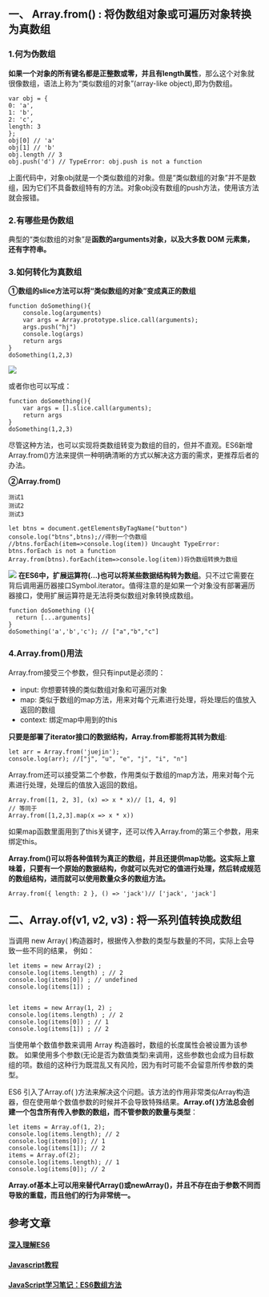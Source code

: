## 一、 Array.from() : 将伪数组对象或可遍历对象转换为真数组

### 1.何为伪数组

**如果一个对象的所有键名都是正整数或零，并且有length属性**，那么这个对象就很像数组，语法上称为“类似数组的对象”(array-like object),即为伪数组。

    var obj = {
    0: 'a',
    1: 'b',
    2: 'c',
    length: 3
    };
    obj[0] // 'a'
    obj[1] // 'b'
    obj.length // 3
    obj.push('d') // TypeError: obj.push is not a function
    

上面代码中，对象obj就是一个类似数组的对象。但是“类似数组的对象”并不是数组，因为它们不具备数组特有的方法。对象obj没有数组的push方法，使用该方法就会报错。

### 2.有哪些是伪数组

典型的“类似数组的对象”是**函数的arguments对象，以及大多数 DOM 元素集，还有字符串。**

### 3.如何转化为真数组

**①数组的slice方法可以将“类似数组的对象”变成真正的数组**

    function doSomething(){
        console.log(arguments)
        var args = Array.prototype.slice.call(arguments);
        args.push("hj")
        console.log(args)
        return args
    }
    doSomething(1,2,3)
    

[![](https://camo.githubusercontent.com/87295cb001d2afb3b7077ea762019143b0bf4f0d/68747470733a2f2f757365722d676f6c642d63646e2e786974752e696f2f323031382f392f31362f313635653132643136303239326163303f773d35373826683d32353626663d706e6726733d3234393435)](https://camo.githubusercontent.com/87295cb001d2afb3b7077ea762019143b0bf4f0d/68747470733a2f2f757365722d676f6c642d63646e2e786974752e696f2f323031382f392f31362f313635653132643136303239326163303f773d35373826683d32353626663d706e6726733d3234393435)

或者你也可以写成：

    function doSomething(){
        var args = [].slice.call(arguments);
        return args
    }
    doSomething(1,2,3)
    

尽管这种方法，也可以实现将类数组转变为数组的目的，但并不直观。ES6新增Array.from()方法来提供一种明确清晰的方式以解决这方面的需求，更推荐后者的办法。

**②Array.from()**

    测试1
    测试2
    测试3
    
    let btns = document.getElementsByTagName("button")
    console.log("btns",btns);//得到一个伪数组
    //btns.forEach(item=>console.log(item)) Uncaught TypeError: btns.forEach is not a function
    Array.from(btns).forEach(item=>console.log(item))将伪数组转换为数组
    

[![](https://camo.githubusercontent.com/d4d24d8d4779fed48040e54f5738cbe8433290d6/68747470733a2f2f757365722d676f6c642d63646e2e786974752e696f2f323031382f372f32392f313634653635326665656664376466613f773d35373026683d31373226663d706e6726733d3135363934)](https://camo.githubusercontent.com/d4d24d8d4779fed48040e54f5738cbe8433290d6/68747470733a2f2f757365722d676f6c642d63646e2e786974752e696f2f323031382f372f32392f313634653635326665656664376466613f773d35373026683d31373226663d706e6726733d3135363934)
**在ES6中，扩展运算符(...)也可以将某些数据结构转为数组**。只不过它需要在背后调用遍历器接口Symbol.iterator。值得注意的是如果一个对象没有部署遍历器接口，使用扩展运算符是无法将类似数组对象转换成数组。

    function doSomething (){ 
      return [...arguments] 
    }
    doSomething('a','b','c'); // ["a","b","c"]
    

### 4.Array.from()用法

Array.from接受三个参数，但只有input是必须的：

- input: 你想要转换的类似数组对象和可遍历对象
- map: 类似于数组的map方法，用来对每个元素进行处理，将处理后的值放入返回的数组
- context: 绑定map中用到的this

**只要是部署了iterator接口的数据结构，Array.from都能将其转为数组**:

    let arr = Array.from('juejin'); 
    console.log(arr); //["j", "u", "e", "j", "i", "n"]
    

Array.from还可以接受第二个参数，作用类似于数组的map方法，用来对每个元素进行处理，处理后的值放入返回的数组。

    Array.from([1, 2, 3], (x) => x * x)// [1, 4, 9]
    // 等同于
    Array.from([1,2,3].map(x => x * x))
    

如果map函数里面用到了this关键字，还可以传入Array.from的第三个参数，用来绑定this。

**Array.from()可以将各种值转为真正的数组，并且还提供map功能。这实际上意味着，只要有一个原始的数据结构，你就可以先对它的值进行处理，然后转成规范的数组结构，进而就可以使用数量众多的数组方法。**

    Array.from({ length: 2 }, () => 'jack')// ['jack', 'jack']
    

## 二、Array.of(v1, v2, v3) : 将一系列值转换成数组

当调用 new Array( )构造器时，根据传入参数的类型与数量的不同，实际上会导致一些不同的结果， 例如：

    let items = new Array(2) ;
    console.log(items.length) ; // 2
    console.log(items[0]) ; // undefined
    console.log(items[1]) ;
    

    let items = new Array(1, 2) ;
    console.log(items.length) ; // 2
    console.log(items[0]) ; // 1
    console.log(items[1]) ; // 2
    

当使用单个数值参数来调用 Array 构造器时，数组的长度属性会被设置为该参数。 如果使用多个参数(无论是否为数值类型)来调用，这些参数也会成为目标数组的项。数组的这种行为既混乱又有风险，因为有时可能不会留意所传参数的类型。

ES6 引入了Array.of( )方法来解决这个问题。该方法的作用非常类似Array构造器，但在使用单个数值参数的时候并不会导致特殊结果。**Array.of( )方法总会创建一个包含所有传入参数的数组，而不管参数的数量与类型**：

    let items = Array.of(1, 2);
    console.log(items.length); // 2
    console.log(items[0]); // 1
    console.log(items[1]); // 2
    items = Array.of(2);
    console.log(items.length); // 1
    console.log(items[0]); // 2
    

**Array.of基本上可以用来替代Array()或newArray()，并且不存在由于参数不同而导致的重载，而且他们的行为非常统一。**

## 参考文章

#### [深入理解ES6](https://book.douban.com/subject/27072230/)

#### [Javascript教程](https://wangdoc.com/javascript/)

#### [JavaScript学习笔记：ES6数组方法](https://www.w3cplus.com/javascript/es6-array-methods.html)
